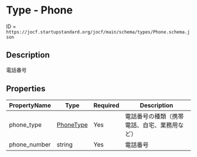 # Type - Phone

ID = `https://jocf.startupstandard.org/jocf/main/schema/types/Phone.schema.json`

## Description
電話番号

## Properties

| PropertyName | Type | Required | Description |
|-------------|------|----------|-------------|
| phone_type | [PhoneType](../enums/PhoneType.md) | Yes | 電話番号の種類（携帯電話、自宅、業務用など） |
| phone_number | string | Yes | 電話番号 |